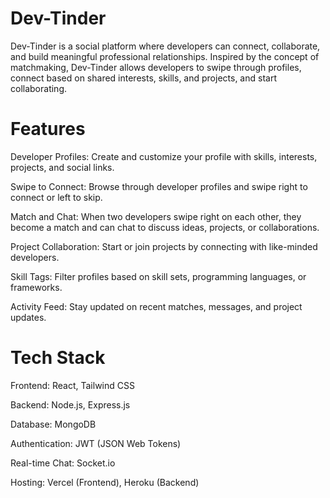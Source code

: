 # Dev-Tinder
Dev-Tinder is a social platform where developers can connect, collaborate, and build meaningful professional relationships. Inspired by the concept of matchmaking, Dev-Tinder allows developers to swipe through profiles, connect based on shared interests, skills, and projects, and start collaborating.

# Features
Developer Profiles: Create and customize your profile with skills, interests, projects, and social links.

Swipe to Connect: Browse through developer profiles and swipe right to connect or left to skip.

Match and Chat: When two developers swipe right on each other, they become a match and can chat to discuss ideas, projects, or collaborations.

Project Collaboration: Start or join projects by connecting with like-minded developers.

Skill Tags: Filter profiles based on skill sets, programming languages, or frameworks.

Activity Feed: Stay updated on recent matches, messages, and project updates.

# Tech Stack
Frontend: React, Tailwind CSS

Backend: Node.js, Express.js

Database: MongoDB

Authentication: JWT (JSON Web Tokens)

Real-time Chat: Socket.io

Hosting: Vercel (Frontend), Heroku (Backend)

